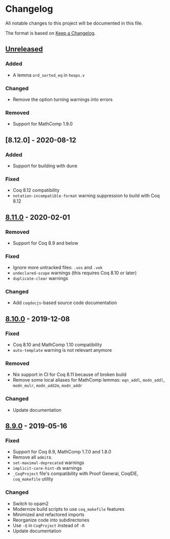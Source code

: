# Changelog
All notable changes to this project will be documented in this file.

The format is based on [Keep a Changelog](https://keepachangelog.com/en/1.0.0/).

## [Unreleased]
### Added
- A lemma `ord_sorted_eq` in `heaps.v`
### Changed
- Remove the option turning warnings into errors
### Removed
- Support for MathComp 1.9.0

## [8.12.0] - 2020-08-12
### Added
- Support for building with dune
### Fixed
- Coq 8.12 compatibility
- `notation-incompatible-format` warning suppression to build with Coq 8.12

## [8.11.0] - 2020-02-01
### Removed
- Support for Coq 8.9 and below

### Fixed
- Ignore more untracked files: `.vos` and `.vok`
- `undeclared-scope` warnings (this requires Coq 8.10 or later)
- `duplicate-clear` warnings

### Changed
- Add `coqdocjs`-based source code documentation

## [8.10.0] - 2019-12-08
### Fixed
- Coq 8.10 and MathComp 1.10 compatibility
- `auto-template` warning is not relevant anymore

### Removed
- Nix support in CI for Coq 8.11 because of broken build
- Remove some local aliases for MathComp lemmas: `eqn_addl`, `modn_addl`, `modn_mulr`, `modn_add2m`, `modn_addr`

### Changed
- Update documentation

## [8.9.0] - 2019-05-16
### Fixed
- Support for Coq 8.9, MathComp 1.7.0 and 1.8.0
- Remove all `admit`s.
- `set-maximal-deprecated` warnings
- `implicit-core-hint-db` warnings
- `_CoqProject` file's compatibility with Proof General, CoqIDE, `coq_makefile` utility

### Changed
- Switch to opam2
- Modernize build scripts to use `coq_makefile` features
- Minimized and refactored imports
- Reorganize code into subdirectories
- Use `-Q` in `CoqProject` instead of `-R`
- Update documentation

[Unreleased]: https://github.com/coq-community/lemma-overloading/compare/v8.11.0...master
[8.11.0]: https://github.com/coq-community/lemma-overloading/releases/tag/v8.11.0
[8.10.0]: https://github.com/coq-community/lemma-overloading/releases/tag/v8.10.0
[8.9.0]: https://github.com/coq-community/lemma-overloading/releases/tag/v8.9.0
